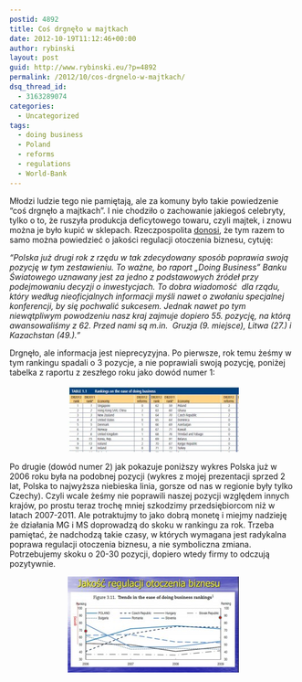 ```yaml
---
postid: 4892
title: Coś drgnęło w majtkach
date: 2012-10-19T11:12:46+00:00
author: rybinski
layout: post
guid: http://www.rybinski.eu/?p=4892
permalink: /2012/10/cos-drgnelo-w-majtkach/
dsq_thread_id:
  - 3163289074
categories:
  - Uncategorized
tags:
  - doing business
  - Poland
  - reforms
  - regulations
  - World-Bank
---
```

Młodzi ludzie tego nie pamiętają, ale za komuny było takie powiedzenie “coś drgnęło a majtkach”. I nie chodziło o zachowanie jakiegoś celebryty, tylko o to, że ruszyła produkcja deficytowego towaru, czyli majtek, i znowu można je było kupić w sklepach. Rzeczpospolita [donosi](http://www.ekonomia24.pl/artykul/705493,943880-Biznesowy-cud-w-rankingu.html), że tym razem to samo można powiedzieć o jakości regulacji otoczenia biznesu, cytuję:

_“Polska już drugi rok z rzędu w tak zdecydowany sposób poprawia swoją pozycję w tym zestawieniu. To ważne, bo raport „Doing Business” Banku Światowego uznawany jest za jedno z podstawowych źródeł przy podejmowaniu decyzji o inwestycjach. To dobra wiadomość  dla rządu, który według nieoficjalnych informacji myśli nawet o zwołaniu specjalnej konferencji, by się pochwalić sukcesem. Jednak nawet po tym niewątpliwym powodzeniu nasz kraj zajmuje dopiero 55. pozycję, na którą awansowaliśmy z 62. Przed nami są m.in.  Gruzja (9. miejsce), Litwa (27.) i Kazachstan (49.).”_

Drgnęło, ale informacja jest nieprecyzyjna. Po pierwsze, rok temu żeśmy w tym rankingu spadali o 3 pozycje, a nie poprawiali swoją pozycję, poniżej tabelka z raportu z zeszłego roku jako dowód numer 1:

<p style="text-align: center;">
  <a href="/uploads/2012/10/WB_DB_Poland.jpg"><img class="size-medium wp-image-4893 aligncenter" title="WB_DB_Poland" src="/uploads/2012/10/WB_DB_Poland-300x117.jpg" alt="" width="300" height="117" /></a>
</p>

<p style="text-align: center;">
  <!--more-->
</p>

Po drugie (dowód numer 2) jak pokazuje poniższy wykres Polska już w 2006 roku była na podobnej pozycji (wykres z mojej prezentacji sprzed 2 lat, Polska to najwyższa niebieska linia, gorsze od nas w regionie były tylko Czechy). Czyli wcale żeśmy nie poprawili naszej pozycji względem innych krajów, po prostu teraz trochę mniej szkodzimy przedsiębiorcom niż w latach 2007-2011. Ale potraktujmy to jako dobrą monetę i miejmy nadzieję że działania MG i MS doprowadzą do skoku w rankingu za rok. Trzeba pamiętać, że nadchodzą takie czasy, w których wymagana jest radykalna poprawa regulacji otoczenia biznesu, a nie symboliczna zmiana. Potrzebujemy skoku o 20-30 pozycji, dopiero wtedy firmy to odczują pozytywnie.

<p style="text-align: center;">
  <a href="/uploads/2012/10/WB_doing_business_2004_2009.jpg"><img class="size-medium wp-image-4894 aligncenter" title="WB_doing_business_2004_2009" src="/uploads/2012/10/WB_doing_business_2004_2009-300x168.jpg" alt="" width="300" height="168" /></a>
</p>
